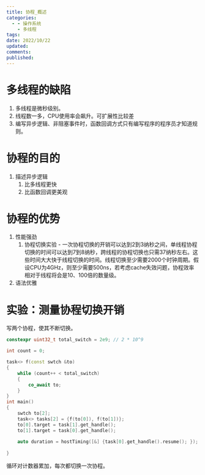 ```yaml
---
title: 协程_概述
categories:
  - - 操作系统
    - 多线程
tags: 
date: 2022/10/22
updated: 
comments: 
published:
---
```

# 多线程的缺陷

1. 多线程是微秒级别。
2. 线程数一多，CPU使用率会飙升。可扩展性比较差
3. 编写异步逻辑、非阻塞事件时，函数回调方式只有编写程序的程序员才知道规则。
# 协程的目的
1. 描述异步逻辑
    1. 比多线程更快
    2. 比函数回调更美观
# 协程的优势
1. 性能强劲
    1. 协程切换实验 - 一次协程切换的开销可以达到2到3纳秒之间，单线程协程切换的时间可以达到7到8纳秒，跨线程的协程切换也只需37纳秒左右。这些时间大大快于线程切换的时间。线程切换至少需要2000个时钟周期。假设CPU为4GHz，则至少需要500ns，若考虑cache失效问题，协程效率相对于线程将会是10、100倍的数量级。
2. 语法优雅
# 实验：测量协程切换开销

写两个协程，使其不断切换。
```cpp
constexpr uint32_t total_switch = 2e9; // 2 * 10^9

int count = 0;

task<> f(const swtch &to)
{
    while (count++ < total_switch)
    {
        co_await to;
    }
}
int main()
{
    swtch to[2];
    task<> tasks[2] = {f(to[0]), f(to[1])};
    to[0].target = task[1].get_handle();
    to[1].target = task[0].get_handle();
    
    auto duration = hostTiming([&] {task[0].get_handle().resume(); });
    
}
```

循环对计数器累加，每次都切换一次协程。